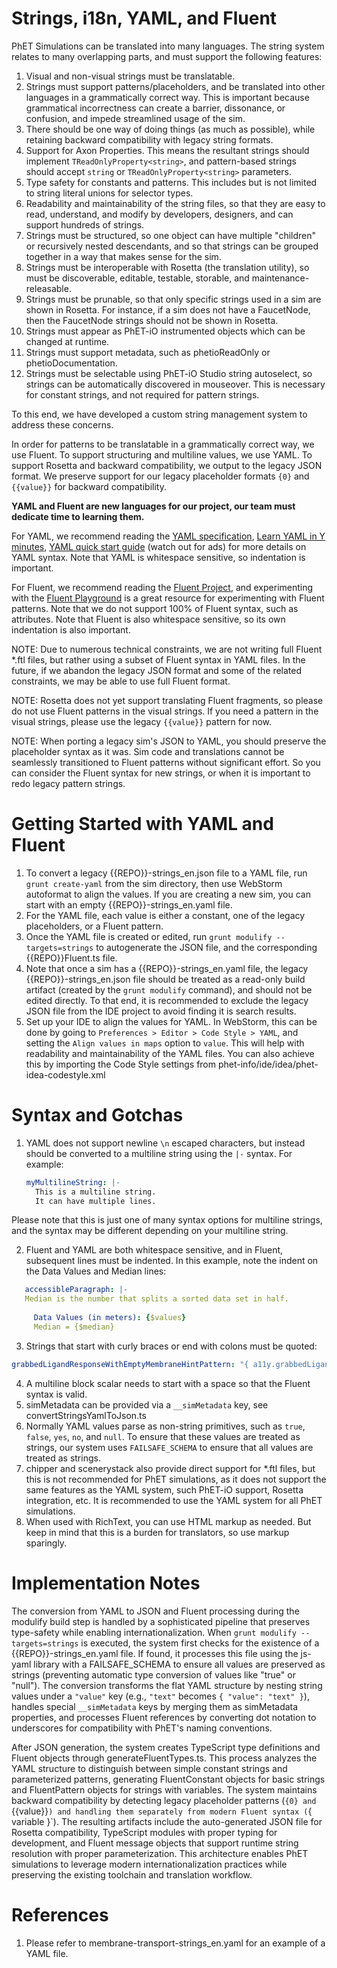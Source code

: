 # Strings, i18n, YAML, and Fluent

PhET Simulations can be translated into many languages. The string system relates to many overlapping parts, and must
support the following features:

1. Visual and non-visual strings must be translatable.
2. Strings must support patterns/placeholders, and be translated into other languages in a grammatically correct way.
   This is important because grammatical incorrectness can create a barrier, dissonance, or confusion, and impede
   streamlined usage of the sim.
3. There should be one way of doing things (as much as possible), while retaining backward compatibility with legacy
   string formats.
4. Support for Axon Properties. This means the resultant strings should implement `TReadOnlyProperty<string>`, and
   pattern-based strings should accept `string` or `TReadOnlyProperty<string>` parameters.
5. Type safety for constants and patterns. This includes but is not limited to string literal unions for selector types.
6. Readability and maintainability of the string files, so that they are easy to read, understand, and modify by
   developers, designers, and can support hundreds of strings.
7. Strings must be structured, so one object can have multiple "children" or recursively nested descendants, and so that
   strings can be grouped together in a way that makes sense for the sim.
8. Strings must be interoperable with Rosetta (the translation utility), so must be discoverable, editable, testable,
   storable, and maintenance-releasable.
9. Strings must be prunable, so that only specific strings used in a sim are shown in Rosetta. For instance, if a sim
   does not have a FaucetNode, then the FaucetNode strings should not be shown in Rosetta.
10. Strings must appear as PhET-iO instrumented objects which can be changed at runtime.
11. Strings must support metadata, such as phetioReadOnly or phetioDocumentation.
12. Strings must be selectable using PhET-iO Studio string autoselect, so strings can be automatically discovered in
    mouseover. This is necessary for constant strings, and not required for pattern strings.

To this end, we have developed a custom string management system to address these concerns.

In order for patterns to be translatable in a grammatically correct way, we use Fluent. To support structuring and
multiline values, we use YAML. To support Rosetta and backward compatibility, we output to the legacy JSON format. We
preserve support for our legacy placeholder formats `{0}` and `{{value}}` for backward compatibility.

**YAML and Fluent are new languages for our project, our team must dedicate time to learning them.**

For YAML, we recommend reading
the [YAML specification](https://yaml.org/spec/1.2/spec.html), [Learn YAML in Y minutes](https://learnxinyminutes.com/yaml/),
[YAML quick start guide](https://quickref.me/yaml.html) (watch out for ads) for more details on YAML syntax. Note that
YAML is whitespace sensitive, so indentation is important.

For Fluent, we recommend reading the [Fluent Project](https://projectfluent.org/), and experimenting with
the [Fluent Playground](https://projectfluent.org/play/) is a great resource for experimenting with Fluent patterns.
Note that we do not support 100% of Fluent syntax, such as attributes. Note that Fluent is also whitespace sensitive, so
its own indentation is also important.

NOTE: Due to numerous technical constraints, we are not writing full Fluent *.ftl files, but rather using a subset of
Fluent syntax in YAML files. In the future, if we abandon the legacy JSON format and some of the related constraints, we
may be able to use full Fluent format.

NOTE: Rosetta does not yet support translating Fluent fragments, so please do not use Fluent patterns in the visual
strings. If you need a pattern in the visual strings, please use the legacy `{{value}}` pattern for now.

NOTE: When porting a legacy sim's JSON to YAML, you should preserve the placeholder syntax as it was. Sim code and
translations cannot be seamlessly transitioned to Fluent patterns without significant effort. So you can consider the
Fluent syntax for new strings, or when it is important to redo legacy pattern strings.

# Getting Started with YAML and Fluent

1. To convert a legacy {{REPO}}-strings_en.json file to a YAML file, run `grunt create-yaml` from the sim directory, then
   use WebStorm autoformat to align the values. If you are creating a new sim, you can start with an empty {{REPO}}-strings_en.yaml file.
2. For the YAML file, each value is either a constant, one of the legacy placeholders, or a Fluent pattern.
3. Once the YAML file is created or edited, run `grunt modulify --targets=strings` to autogenerate the JSON file, and
   the corresponding {{REPO}}Fluent.ts file.
4. Note that once a sim has a {{REPO}}-strings_en.yaml file, the legacy {{REPO}}-strings_en.json file should be treated as a
   read-only build artifact (created by the `grunt modulify` command), and should not be edited directly. To that end,
   it is recommended to exclude the legacy JSON file from the IDE project to avoid finding it is search results.
5. Set up your IDE to align the values for YAML. In WebStorm, this can be done by going to
   `Preferences > Editor > Code Style > YAML`, and setting the `Align values in maps` option to `value`. This will help
   with readability and maintainability of the YAML files. You can also achieve this by importing the Code Style
   settings from phet-info/ide/idea/phet-idea-codestyle.xml

# Syntax and Gotchas

1. YAML does not support newline `\n` escaped characters, but instead should be converted to a multiline string using
   the `|-` syntax. For example:
   ```yaml
   myMultilineString: |-
     This is a multiline string.
     It can have multiple lines.
   ```

Please note that this is just one of many syntax options for multiline strings, and the syntax may be different depending on your multiline
string.

2. Fluent and YAML are both whitespace sensitive, and in Fluent, subsequent lines must be indented. In this example, note the indent on the Data Values and Median lines:

```yaml
   accessibleParagraph: |-
   Median is the number that splits a sorted data set in half.
     
     Data Values (in meters): {$values}
     Median = {$median}
```

3. Strings that start with curly braces or end with colons must be quoted:

```yaml
grabbedLigandResponseWithEmptyMembraneHintPattern: "{ a11y.grabbedLigandResponsePattern } Space to release. Add transport proteins."
```

4. A multiline block scalar needs to start with a space so that the Fluent syntax is valid.
5. simMetadata can be provided via a `__simMetadata` key, see convertStringsYamlToJson.ts
6. Normally YAML values parse as non-string primitives, such as `true`, `false`, `yes`, `no`, and `null`. To ensure that
   these values are treated as strings, our system uses `FAILSAFE_SCHEMA` to ensure that all values are treated as
   strings.
7. chipper and scenerystack also provide direct support for *.ftl files, but this is not recommended for PhET
   simulations, as it does not support the same features as the YAML system, such PhET-iO support, Rosetta integration,
   etc. It is recommended to use the YAML system for all PhET simulations.
8. When used with RichText, you can use HTML markup as needed. But keep in mind that this is a burden for translators, so use
   markup sparingly.

# Implementation Notes

The conversion from YAML to JSON and Fluent processing during the modulify build step is handled by a sophisticated
pipeline that preserves type-safety while enabling internationalization. When `grunt modulify --targets=strings` is
executed, the system first checks for the existence of a {{REPO}}-strings_en.yaml file. If found, it processes this file
using the js-yaml library with a FAILSAFE_SCHEMA to ensure all values are preserved as strings (preventing automatic
type conversion of values like "true" or "null"). The conversion transforms the flat YAML structure by nesting string
values under a `"value"` key (e.g., `"text"` becomes `{ "value": "text" }`), handles special `__simMetadata` keys by merging
them as simMetadata properties, and processes Fluent references by converting dot notation to underscores for
compatibility with PhET's naming conventions.

After JSON generation, the system creates TypeScript type definitions and Fluent objects through generateFluentTypes.ts.
This process analyzes the YAML structure to distinguish between simple constant strings and parameterized patterns,
generating FluentConstant objects for basic strings and FluentPattern objects for strings with variables. The system
maintains backward compatibility by detecting legacy placeholder patterns (`{0} and `{{value}}`) and handling them
separately from modern Fluent syntax (`{ variable }`). The resulting artifacts include the auto-generated JSON file for
Rosetta compatibility, TypeScript modules with proper typing for development, and Fluent message objects that support
runtime string resolution with proper parameterization. This architecture enables PhET simulations to leverage modern
internationalization practices while preserving the existing toolchain and translation workflow.

# References

1. Please refer to membrane-transport-strings_en.yaml for an example of a YAML file.
